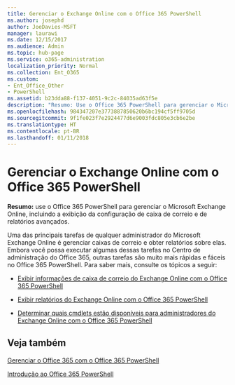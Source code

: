 ```yaml
---
title: Gerenciar o Exchange Online com o Office 365 PowerShell
ms.author: josephd
author: JoeDavies-MSFT
manager: laurawi
ms.date: 12/15/2017
ms.audience: Admin
ms.topic: hub-page
ms.service: o365-administration
localization_priority: Normal
ms.collection: Ent_O365
ms.custom:
- Ent_Office_Other
- PowerShell
ms.assetid: b23dda88-f137-4051-9c2c-84035ad63f5e
description: "Resumo: Use o Office 365 PowerShell para gerenciar o Microsoft Exchange Online, incluindo a exibição da configuração de caixa de correio e de relatórios avançados."
ms.openlocfilehash: 984347207e3773887850620b6bc194cf5ff9705d
ms.sourcegitcommit: 9f1fe023f7e2924477d6e9003fdc805e3cb6e2be
ms.translationtype: HT
ms.contentlocale: pt-BR
ms.lasthandoff: 01/11/2018
---
```

# <a name="manage-exchange-online-with-office-365-powershell"></a>Gerenciar o Exchange Online com o Office 365 PowerShell

 **Resumo:** use o Office 365 PowerShell para gerenciar o Microsoft Exchange Online, incluindo a exibição da configuração de caixa de correio e de relatórios avançados.
  
Uma das principais tarefas de qualquer administrador do Microsoft Exchange Online é gerenciar caixas de correio e obter relatórios sobre elas. Embora você possa executar algumas dessas tarefas no Centro de administração do Office 365, outras tarefas são muito mais rápidas e fáceis no Office 365 PowerShell. Para saber mais, consulte os tópicos a seguir:
  
- 
  [Exibir informações de caixa de correio do Exchange Online com o Office 365 PowerShell](https://technet.microsoft.com/en-us/library/mt771881%28v=exchg.160%29.aspx)
    
- 
  [Exibir relatórios do Exchange Online com o Office 365 PowerShell](https://technet.microsoft.com/en-us/library/mt771882%28v=exchg.160%29.aspx)
    
- 
  [Determinar quais cmdlets estão disponíveis para administradores do Exchange Online com o Office 365 PowerShell](https://technet.microsoft.com/en-us/library/mt771883%28v=exchg.160%29.aspx)
    
## <a name="see-also"></a>Veja também

#### 

[Gerenciar o Office 365 com o Office 365 PowerShell](manage-office-365-with-office-365-powershell.md)
  
[Introdução ao Office 365 PowerShell](getting-started-with-office-365-powershell.md)


